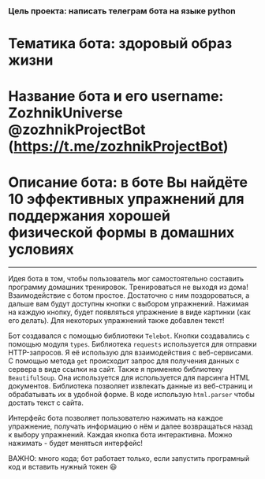 ### Цель проекта: написать телеграм бота на языке python
# Тематика бота: здоровый образ жизни
# Название бота и его username: ZozhnikUniverse @zozhnikProjectBot (https://t.me/zozhnikProjectBot)
# Описание бота: в боте Вы найдёте 10 эффективных упражнений для поддержания хорошей физической формы в домашних условиях
___________________________________________________________________________________________________________________________
Идея бота в том, чтобы пользователь мог самостоятельно составить программу домашних тренировок. Тренироваться не выходя из дома! 
Взаимодействие с ботом простое. Достаточно с ним поздороваться, а дальше вам будут доступны кнопки с выбором упражнений. 
Нажимая на каждую кнопку, будет появляться упражнение в виде картинки (как его делать). Для некоторых упражнений также добавлен текст!

Бот создавался с помощью библиотеки `Telebot`. Кнопки создавались с помощью модуля `types`. 
Библиотека `requests` используется для отправки HTTP-запросов. Я её использую для взаимодействия с веб-сервисами.
С помощью метода `get` происходит запрос для получения данных с сервера в виде ссылки на сайт.
Также я применяю библиотеку `BeautifulSoup`. Она используется для используется для парсинга HTML документов. 
Библиотека позволяет извлекать данные из веб-страниц и обрабатывать их в удобной форме. В коде использую `html.parser` чтобы достать текст с сайта.

Интерфейс бота позволяет пользователю нажимать на каждое упражнение, получать информацию о нём и далее возвращаться назад к выбору упражнений.
Каждая кнопка бота интерактивна. Можно нажимать - будет меняться интерфейс!

ВАЖНО: много кода; бот работает только, если запустить програмный код и вставить нужный токен 😃
